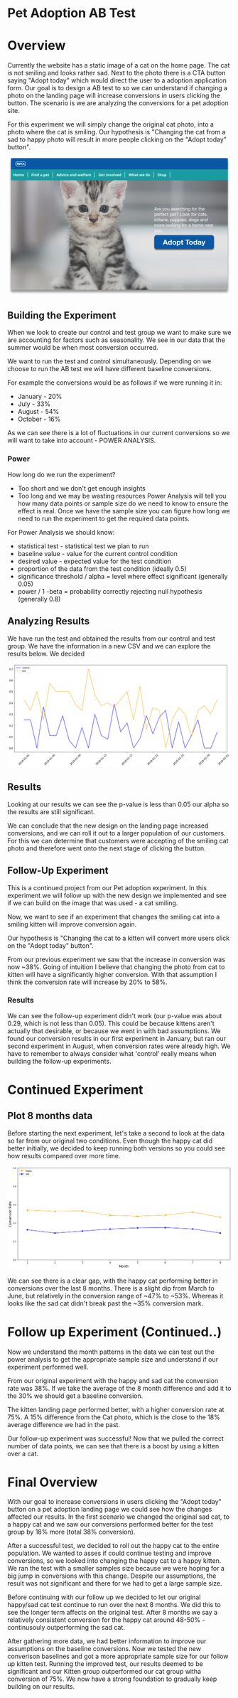 # Pet Adoption AB Test

# Overview
Currently the website has a static image of a cat on the home page. The cat is not smiling and looks rather sad. Next to the photo there is a CTA button saying "Adopt today" which would direct the user to a adoption application form. Our goal is to design a AB test to so we can understand if changing a photo on the landing page will increase conversions in users clicking the button. The scenario is we are analyzing the conversions for a pet adoption site.

For this experiment we will simply change the original cat photo, into a photo where the cat is smiling. Our hypothesis is "Changing the cat from a sad to happy photo will result in more people clicking on the "Adopt today" button".

![](https://github.com/jasonmchlee/statistical-analysis/blob/master/Pet%20Adoption%20AB%20Test/landing_page.png)

## Building the Experiment
When we look to create our control and test group we want to make sure we are accounting for factors such as seasonality. We see in our data that the summer would be when most conversion occurred.

We want to run the test and control simultaneously. Depending on we choose to run the AB test we will have different baseline conversions.

For example the conversions would be as follows if we were running it in:

- January - 20%
- July    - 33%
- August  - 54%
- October - 16%

As we can see there is a lot of fluctuations in our current conversions so we will want to take into account - POWER ANALYSIS.

### Power
How long do we run the experiment?

- Too short and we don't get enough insights
- Too long and we may be wasting resources
Power Analysis will tell you how many data points or sample size do we need to know to ensure the effect is real. Once we have the sample size you can figure how long we need to run the experiment to get the required data points.

For Power Analysis we should know:

- statistical test - statistical test we plan to run
- baseline value - value for the current control condition
- desired value - expected value for the test condition
- proportion of the data from the test condition (ideally 0.5)
- significance threshold / alpha = level where effect significant (generally 0.05)
- power / 1 -beta = probability correctly rejecting null hypothesis (generally 0.8)

## Analyzing Results

We have run the test and obtained the results from our control and test group. We have the information in a new CSV and we can explore the results below. We decided

![](https://github.com/jasonmchlee/statistical-analysis/blob/master/Pet%20Adoption%20AB%20Test/monthly%20conversions.png)

## Results
Looking at our results we can see the p-value is less than 0.05 our alpha so the results are still significant.

We can conclude that the new design on the landing page increased conversions, and we can roll it out to a larger population of our customers. For this we can determine that customers were accepting of the smiling cat photo and therefore went onto the next stage of clicking the button.

## Follow-Up Experiment
This is a continued project from our Pet adoption experiment. In this experiment we will follow up with the new design we implemented and see if we can build on the image that was used - a cat smiling.

Now, we want to see if an experiment that changes the smiling cat into a smiling kitten will improve conversion again.

Our hypothesis is "Changing the cat to a kitten will convert more users click on the "Adopt today" button".

From our previous experiment we saw that the increase in conversion was now ~38%. Going of intuition I believe that changing the photo from cat to kitten will have a significantly higher conversion. With that assumption I think the conversion rate will increase by 20% to 58%.

### Results
We can see the follow-up experiment didn't work (our p-value was about 0.29, which is not less than 0.05). This could be because kittens aren't actually that desirable, or because we went in with bad assumptions. We found our conversion results in our first experiment in January, but ran our second experiment in August, when conversion rates were already high. We have to remember to always consider what 'control' really means when building the follow-up experiments.

# Continued Experiment
## Plot 8 months data
Before starting the next experiment, let's take a second to look at the data so far from our original two conditions. Even though the happy cat did better initially, we decided to keep running both versions so you could see how results compared over more time.

![](https://github.com/jasonmchlee/statistical-analysis/blob/master/Pet%20Adoption%20AB%20Test/experiment_8months.png)

We can see there is a clear gap, with the happy cat performing better in conversions over the last 8 months. There is a slight dip from March to June, but relatively in the conversion range of ~47% to ~53%. Whereas it looks like the sad cat didn't break past the ~35% conversion mark.

# Follow up Experiment (Continued..)

Now we understand the month patterns in the data we can test out the power analysis to get the appropriate sample size and understand if our experiment performed well.

From our original experiment with the happy and sad cat the conversion rate was 38%. If we take the average of the 8 month difference and add it to the 30% we should get a baseline conversion.

The kitten landing page performed better, with a higher conversion rate at 75%. A 15% difference from the Cat photo, which is the close to the 18% average difference we had in the past.

Our follow-up experiment was successful! Now that we pulled the correct number of data points, we can see that there is a boost by using a kitten over a cat.

# Final Overview

With our goal to increase conversions in users clicking the "Adopt today" button on a pet adoption landing page we could see how the changes affected our results. In the first scenario we changed the original sad cat, to a happy cat and we saw our conversions performed better for the test group by 18% more (total 38% conversion).

After a successful test, we decided to roll out the happy cat to the entire population. We wanted to asses if could continue testing and improve conversions, so we looked into changing the happy cat to a happy kitten. We ran the test with a smaller samples size because we were hoping for a big jump in conversions with this change. Despite our assumptions, the result was not significant and there for we had to get a large sample size.

Before continuing with our follow up we decided to let our original happy/sad cat test continue to run over the next 8 months. We did this to see the longer term affects on the original test. After 8 months we say a relatively consistent conversion for the happy cat around 48-50% - continusouly outperforming the sad cat.

After gathering more data, we had better information to improve our assumptions on the baseline conversions. Now we tested the new converison baselines and got a more appropriate sample size for our follow up kitten test. Running the improved test, our results deemed to be significant and our Kitten group outperformed our cat group witha conversion of 75%. We now have a strong foundation to gradually keep building on our results.
